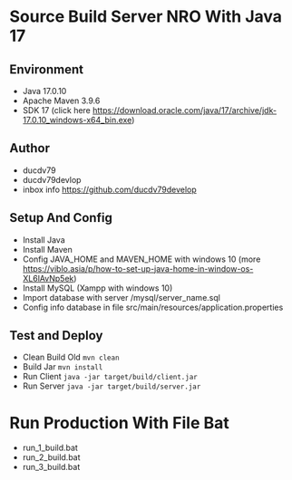# Source Build Server NRO With Java 17

## Environment
+ Java 17.0.10
+ Apache Maven 3.9.6
+ SDK 17 (click here https://download.oracle.com/java/17/archive/jdk-17.0.10_windows-x64_bin.exe)

## Author
+ ducdv79
+ ducdv79devlop
+ inbox info https://github.com/ducdv79develop

## Setup And Config
+ Install Java
+ Install Maven
+ Config JAVA_HOME and MAVEN_HOME with windows 10 (more https://viblo.asia/p/how-to-set-up-java-home-in-window-os-XL6lAvNp5ek)
+ Install MySQL (Xampp with windows 10)
+ Import database with server /mysql/server_name.sql
+ Config info database in file src/main/resources/application.properties

## Test and Deploy
+ Clean Build Old <code>mvn clean</code>
+ Build Jar <code>mvn install</code>
+ Run Client <code>java -jar target/build/client.jar</code>
+ Run Server <code>java -jar target/build/server.jar</code>

# Run Production With File Bat
+ run_1_build.bat
+ run_2_build.bat
+ run_3_build.bat
